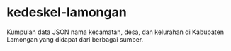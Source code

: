 # kedeskel-lamongan
Kumpulan data JSON nama kecamatan, desa, dan kelurahan di Kabupaten Lamongan yang didapat dari berbagai sumber.
